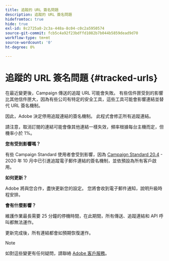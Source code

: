 ```yaml
---
title: 追蹤的 URL 簽名問題
description: 追蹤的 URL 簽名問題
hidefromtoc: true
hide: true
exl-id: 8c2725a8-2c3a-448a-8c04-c0c2a5950574
source-git-commit: fcb5c4a92f23bdffd1082b7b044b5859dead9d70
workflow-type: tm+mt
source-wordcount: '0'
ht-degree: 0%

---
```


# 追蹤的 URL 簽名問題 {#tracked-urls}

在最近變更後，Campaign 傳送的追蹤 URL 可能會失敗。 有些信件匣受到的影響比其他信件匣大，因為有些公司有特定的安全工具，這些工具可能會影響連結並替代 URL 簽名機制。

因此，Adobe 決定停用追蹤連結的簽名機制。 此程式會修正所有追蹤連結。

請注意，取消訂閱的連結可能會像其他連結一樣失效，頻率根據每台主機而定，但機率小於 1%。

**您有受到影響嗎？**

有些 Campaign Standard 使用者會受到影響，因為 [Campaign Standard 20.4](release-notes-2020.md#release-20-4---october-2020) - 2020 年 10 月中已引進追蹤電子郵件連結的簽名機制，並依預設為所有客戶啟用。

**如何更新？**

Adobe 將與您合作，盡快更新您的設定。 您將會收到電子郵件通知，說明升級時程安排。

**會有什麼影響？**

維護作業最長需要 25 分鐘的停機時間，在此期間，所有傳送、追蹤連結和 API 呼叫都無法運作。

更新完成後，所有連結都會如預期恢復運作。

>[!NOTE]
>
>如對這些變更有任何疑問，請聯絡 [Adobe 客戶服務](https://helpx.adobe.com/tw/enterprise/admin-guide.html/enterprise/using/support-for-experience-cloud.ug.html)。
>
